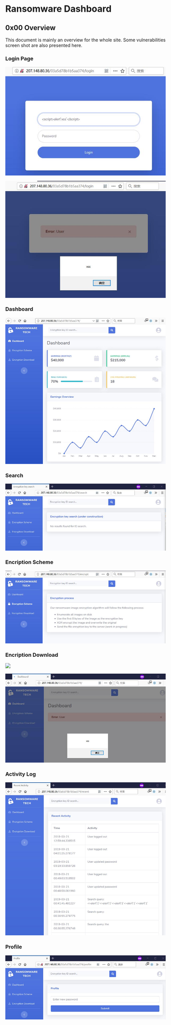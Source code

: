# Ransomware Dashboard

## 0x00 Overview

This document is mainly an overview for the whole site. Some vulnerabilities screen shot are also presented here.

### Login Page

![](./imgs/xss_input.jpg)

![](./imgs/xss.jpg)

### Dashboard

![](./imgs/dashboard.jpg)

### Search

![](./imgs/search.jpg)

### Encription Scheme

![](./imgs/encription.jpg)

### Encription Download

![](./imgs/download.jpg)

![](./imgs/xss_msg.jpg)

### Activity Log

![](./imgs/activity.jpg)

### Profile

![](./imgs/profile.jpg)
